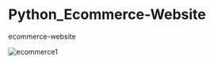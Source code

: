 # Python_Ecommerce-Website
ecommerce-website

![ecommerce1](https://user-images.githubusercontent.com/82834644/118389136-44b45180-b5dd-11eb-9700-29c3a2ad1544.PNG)



